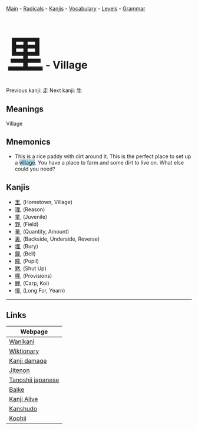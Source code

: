 <style> bigfont {font-size: 100px}</style>
[Main](../README.md) -
[Radicals](../radicals.md) -
[Kanjis](../kanjis.md) -
[Vocabulary](../vocabulary.md) -
[Levels](../levels.md) -
[Grammar](../grammar.md)
# <bigfont> 里</bigfont> - Village 

Previous kanji: [走](走.md) Next kanji: [牛](牛.md) 

## Meanings
 Village
## Mnemonics
 * This is a rice paddy with dirt around it. This is the perfect place to set up a <span style="background-color:#ADD8E6"> village</span>. You have a place to farm and some dirt to live on. What else could you need?


## Kanjis
 * [里](../kanjis/里.md), (Hometown, Village)
* [理](../kanjis/理.md), (Reason)
* [童](../kanjis/童.md), (Juvenile)
* [野](../kanjis/野.md), (Field)
* [量](../kanjis/量.md), (Quantity, Amount)
* [裏](../kanjis/裏.md), (Backside, Underside, Reverse)
* [埋](../kanjis/埋.md), (Bury)
* [鐘](../kanjis/鐘.md), (Bell)
* [瞳](../kanjis/瞳.md), (Pupil)
* [黙](../kanjis/黙.md), (Shut Up)
* [糧](../kanjis/糧.md), (Provisions)
* [鯉](../kanjis/鯉.md), (Carp, Koi)
* [憧](../kanjis/憧.md), (Long For, Yearn)



---

## Links 

| Webpage |
| --- |
| [Wanikani          ](https://www.wanikani.com/kanji/里) |
| [Wiktionary        ](https://en.wiktionary.org/wiki/里) |
| [Kanji damage      ](http://www.kanjidamage.com/kanji/search?utf8=✓&q=里) |
| [Jitenon           ](https://jitenon.com/kanji/里) |
| [Tanoshii japanese ](https://www.tanoshiijapanese.com/dictionary/kanji.cfm?k=里) |
| [Baike             ](https://baike.baidu.com/item/里) |
| [Kanji Alive       ](https://app.kanjialive.com/里) |
| [Kanshudo          ](https://www.kanshudo.com/searchmn?q=里) |
| [Koohii            ](https://kanji.koohii.com/study/kanji/里) |
